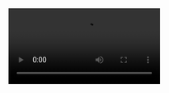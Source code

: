 <video width="300" controls>
  <source src="{{site.baseurl}}/videos/tice.mp4" type="video/mp4">
  Your browser does not support HTML5 video.
</video>